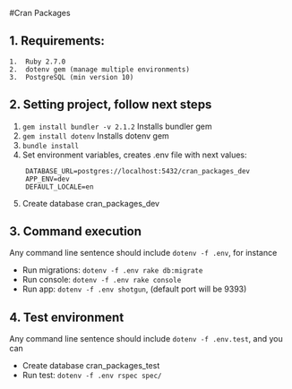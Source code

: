 #Cran Packages

## 1. Requirements:
    1.  Ruby 2.7.0
    2.  dotenv gem (manage multiple environments)
    3.  PostgreSQL (min version 10)

## 2. Setting project, follow next steps
  1. `gem install bundler -v 2.1.2` Installs bundler gem
  2. `gem install dotenv` Installs dotenv gem
  3. `bundle install`
  4. Set environment variables, creates .env file with next values:
  ```
      DATABASE_URL=postgres://localhost:5432/cran_packages_dev
      APP_ENV=dev
      DEFAULT_LOCALE=en
  ```
  5. Create database cran_packages_dev
     
     
## 3. Command execution
  Any command line sentence should include `dotenv -f .env`, for instance 
  - Run migrations: `dotenv -f .env rake db:migrate`
  - Run console: `dotenv -f .env rake console`
  - Run app: `dotenv -f .env shotgun`, (default port will be 9393)

## 4. Test environment
  Any command line sentence should include `dotenv -f .env.test`, and you can 
  - Create database cran_packages_test
  - Run test: `dotenv -f .env rspec spec/`
  
